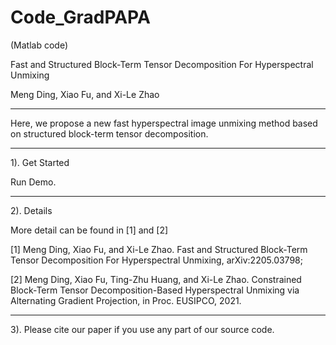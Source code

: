 # Code_GradPAPA
(Matlab code)

Fast and Structured Block-Term Tensor Decomposition For Hyperspectral Unmixing

Meng Ding, Xiao Fu, and Xi-Le Zhao

------------------------------------------------------------------------------------------------------------------------------------------------
Here, we propose a new fast hyperspectral image unmixing method based on structured block-term tensor decomposition.

------------------------------------------------------------------------------------------------------------------------------------------------
1). Get Started

Run Demo.

------------------------------------------------------------------------------------------------------------------------------------------------
2). Details

More detail can be found in [1] and [2]

[1] Meng Ding, Xiao Fu, and Xi-Le Zhao. Fast and Structured Block-Term Tensor Decomposition For Hyperspectral Unmixing, arXiv:2205.03798;

[2] Meng Ding, Xiao Fu, Ting-Zhu Huang, and Xi-Le Zhao. Constrained Block-Term Tensor Decomposition-Based Hyperspectral Unmixing via Alternating Gradient Projection, in Proc. EUSIPCO, 2021.

------------------------------------------------------------------------------------------------------------------------------------------------
3). Please cite our paper if you use any part of our source code.
